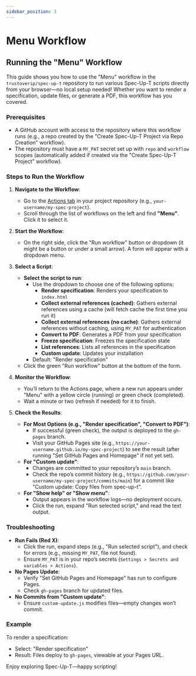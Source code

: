 ```yaml
---
sidebar_position: 3
---
```


# Menu Workflow

## Running the "Menu" Workflow

This guide shows you how to use the "Menu" workflow in the `trustoverip/spec-up-t` repository to run various Spec-Up-T scripts directly from your browser—no local setup needed! Whether you want to render a specification, update files, or generate a PDF, this workflow has you covered.

### Prerequisites

- A GitHub account with access to the repository where this workflow runs (e.g., a repo created by the "Create Spec-Up-T Project via Repo Creation" workflow).
- The repository must have a `MY_PAT` secret set up with `repo` and `workflow` scopes (automatically added if created via the "Create Spec-Up-T Project" workflow).

### Steps to Run the Workflow

1. **Navigate to the Workflow**:
   - Go to the [Actions tab](https://github.com/kordwarshuis/myproject4/actions) in your project repository (e.g., `your-username/my-spec-project`).
   - Scroll through the list of workflows on the left and find **"Menu"**. Click it to select it.

2. **Start the Workflow**:
   - On the right side, click the "Run workflow" button or dropdown (it might be a button or under a small arrow). A form will appear with a dropdown menu.

3. **Select a Script**:
   - **Select the script to run**:
     - Use the dropdown to choose one of the following options:
       - **Render specification**: Renders your specification to `index.html`
       - **Collect external references (cached)**: Gathers external references using a cache (will fetch cache the first time you run it)
       - **Collect external references (no cache)**: Gathers external references without caching, using `MY_PAT` for authentication
       - **Convert to PDF**: Generates a PDF from your specification
       - **Freeze specification**: Freezes the specification state
       - **List references**: Lists all references in the specification
       - **Custom update**: Updates your installation
     - Default: "Render specification"
   - Click the green "Run workflow" button at the bottom of the form.

4. **Monitor the Workflow**:
   - You’ll return to the Actions page, where a new run appears under "Menu" with a yellow circle (running) or green check (completed).
   - Wait a minute or two (refresh if needed) for it to finish.

5. **Check the Results**:
   - **For Most Options (e.g., "Render specification", "Convert to PDF")**:
     - If successful (green check), the output is deployed to the `gh-pages` branch.
     - Visit your GitHub Pages site (e.g., `https://your-username.github.io/my-spec-project`) to see the result (after running "Set GitHub Pages and Homepage" if not yet set).
   - **For "Custom update"**:
     - Changes are committed to your repository’s `main` branch.
     - Check the repo’s commit history (e.g., `https://github.com/your-username/my-spec-project/commits/main`) for a commit like "Custom update: Copy files from spec-up-t".
   - **For "Show help" or "Show menu"**:
     - Output appears in the workflow logs—no deployment occurs.
     - Click the run, expand "Run selected script," and read the text output.

### Troubleshooting

- **Run Fails (Red X)**:
  - Click the run, expand steps (e.g., "Run selected script"), and check for errors (e.g., missing `MY_PAT`, file not found).
  - Ensure `MY_PAT` is in your repo’s secrets (`Settings > Secrets and variables > Actions`).
- **No Pages Update**:
  - Verify "Set GitHub Pages and Homepage" has run to configure Pages.
  - Check `gh-pages` branch for updated files.
- **No Commits from "Custom update"**:
  - Ensure `custom-update.js` modifies files—empty changes won’t commit.

### Example

To render a specification:

- Select: "Render specification"
- Result: Files deploy to `gh-pages`, viewable at your Pages URL.

Enjoy exploring Spec-Up-T—happy scripting!
